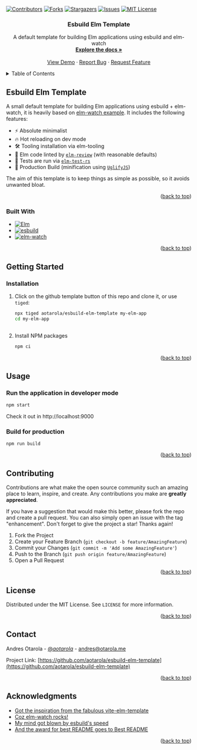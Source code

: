 <!-- Improved compatibility of back to top link: See: https://github.com/othneildrew/Best-README-Template/pull/73 -->
<a name="readme-top"></a>
<!--
*** Thanks for checking out the Best-README-Template. If you have a suggestion
*** that would make this better, please fork the repo and create a pull request
*** or simply open an issue with the tag "enhancement".
*** Don't forget to give the project a star!
*** Thanks again! Now go create something AMAZING! :D
-->



<!-- PROJECT SHIELDS -->
<!--
*** I'm using markdown "reference style" links for readability.
*** Reference links are enclosed in brackets [ ] instead of parentheses ( ).
*** See the bottom of this document for the declaration of the reference variables
*** for contributors-url, forks-url, etc. This is an optional, concise syntax you may use.
*** https://www.markdownguide.org/basic-syntax/#reference-style-links
-->
[![Contributors][contributors-shield]][contributors-url]
[![Forks][forks-shield]][forks-url]
[![Stargazers][stars-shield]][stars-url]
[![Issues][issues-shield]][issues-url]
[![MIT License][license-shield]][license-url]



<!-- PROJECT LOGO -->
<div align="center">

<h3 align="center">Esbuild Elm Template</h3>

  <p align="center">
    A default template for building Elm applications using esbuild and elm-watch
    <br />
    <a href="https://github.com/aotarola/esbuild-elm-template"><strong>Explore the docs »</strong></a>
    <br />
    <br />
    <a href="https://esbuild-elm-template.netlify.app/">View Demo</a>
    ·
    <a href="https://github.com/aotarola/esbuild-elm-template/issues">Report Bug</a>
    ·
    <a href="https://github.com/aotarola/esbuild-elm-template/issues">Request Feature</a>
  </p>
</div>



<!-- TABLE OF CONTENTS -->
<details>
  <summary>Table of Contents</summary>
  <ol>
    <li>
      <a href="#esbuild-elm-template">Esbuild Elm Template</a>
      <ul>
        <li><a href="#built-with">Built With</a></li>
      </ul>
    </li>
    <li>
      <a href="#getting-started">Getting Started</a>
      <ul>
        <li><a href="#installation">Installation</a></li>
      </ul>
    </li>
    <li><a href="#usage">Usage</a></li>
    <li><a href="#contributing">Contributing</a></li>
    <li><a href="#license">License</a></li>
    <li><a href="#contact">Contact</a></li>
    <li><a href="#acknowledgments">Acknowledgments</a></li>
  </ol>
</details>



<!-- ABOUT THE PROJECT -->


## Esbuild Elm Template

A small default template for building Elm applications using esbuild + elm-watch,
it is heavily based on [elm-watch example][elm-watch-example-url].
It includes the following features:

* :zap: Absolute minimalist
* :fire: Hot reloading on dev mode
* :hammer_and_wrench: Tooling installation via elm-tooling
* :nail_care: Elm code linted by [`elm-review`][elm-review-url] (with reasonable defaults)
* :test_tube: Tests are run via [`elm-test-rs`][elm-test-rs-url]
* :rocket: Production Build (minification using [`UglifyJS`][uglifyjs-url])

The aim of this template is to keep things as simple as possible, so it avoids
unwanted bloat.

<p align="right">(<a href="#readme-top">back to top</a>)</p>


### Built With

* [![Elm][Elm-shield]][Elm-url]
* [![esbuild][esbuild-shield]][esbuild-url]
* [![elm-watch][elm-watch-shield]][elm-watch-url]

<p align="right">(<a href="#readme-top">back to top</a>)</p>


<!-- GETTING STARTED -->
## Getting Started


### Installation

1. Click on the github template button of this repo and clone it, or use `tiged`:

   ```sh
   npx tiged aotarola/esbuild-elm-template my-elm-app
   cd my-elm-app
  
   ```
3. Install NPM packages

   ```sh
   npm ci
   ```

<p align="right">(<a href="#readme-top">back to top</a>)</p>



<!-- USAGE EXAMPLES -->
## Usage

### Run the application in developer mode

```sh
npm start
```

Check it out in http://localhost:9000

### Build for production

```
npm run build
```

<p align="right">(<a href="#readme-top">back to top</a>)</p>


<!-- CONTRIBUTING -->
## Contributing

Contributions are what make the open source community such an amazing place to learn, inspire, and create. Any contributions you make are **greatly appreciated**.

If you have a suggestion that would make this better, please fork the repo and create a pull request. You can also simply open an issue with the tag "enhancement".
Don't forget to give the project a star! Thanks again!

1. Fork the Project
2. Create your Feature Branch (`git checkout -b feature/AmazingFeature`)
3. Commit your Changes (`git commit -m 'Add some AmazingFeature'`)
4. Push to the Branch (`git push origin feature/AmazingFeature`)
5. Open a Pull Request

<p align="right">(<a href="#readme-top">back to top</a>)</p>



<!-- LICENSE -->
## License

Distributed under the MIT License. See `LICENSE` for more information.

<p align="right">(<a href="#readme-top">back to top</a>)</p>



<!-- CONTACT -->
## Contact

Andres Otarola - [@_aotarola_](https://twitter.com/_aotarola_) - andres@otarola.me

Project Link: [https://github.com/aotarola/esbuild-elm-template](https://github.com/aotarola/esbuild-elm-template)

<p align="right">(<a href="#readme-top">back to top</a>)</p>



<!-- ACKNOWLEDGMENTS -->
## Acknowledgments

* [Got the inspiration from the fabulous vite-elm-template](https://github.com/lindsaykwardell/vite-elm-template)
* [Coz elm-watch rocks!][elm-watch-url]
* [My mind got blown by esbuild's speed][esbuild-url]
* [And the award for best README goes to Best README](https://github.com/othneildrew/Best-README-Template#readme-top)

<p align="right">(<a href="#readme-top">back to top</a>)</p>



<!-- MARKDOWN LINKS & IMAGES -->
<!-- https://www.markdownguide.org/basic-syntax/#reference-style-links -->

[Elm-shield]: https://img.shields.io/badge/Elm-60B5CC?style=for-the-badge&logo=elm&logoColor=white
[esbuild-shield]: https://img.shields.io/badge/esbuild-FFCF00?style=for-the-badge&logo=esbuild&logoColor=black
[elm-watch-shield]: https://img.shields.io/badge/elm-watch-purple?style=for-the-badge&logo=elm-watch
[contributors-shield]: https://img.shields.io/github/contributors/aotarola/esbuild-elm-template.svg?style=for-the-badge
[contributors-url]: https://github.com/aotarola/esbuild-elm-template/graphs/contributors
[forks-shield]: https://img.shields.io/github/forks/aotarola/esbuild-elm-template.svg?style=for-the-badge
[forks-url]: https://github.com/aotarola/esbuild-elm-template/network/members
[stars-shield]: https://img.shields.io/github/stars/aotarola/esbuild-elm-template.svg?style=for-the-badge
[stars-url]: https://github.com/aotarola/esbuild-elm-template/stargazers
[issues-shield]: https://img.shields.io/github/issues/aotarola/esbuild-elm-template.svg?style=for-the-badge
[issues-url]: https://github.com/aotarola/esbuild-elm-template/issues
[license-shield]: https://img.shields.io/github/license/aotarola/esbuild-elm-template.svg?style=for-the-badge
[license-url]: https://github.com/aotarola/esbuild-elm-tempalte/blob/master/LICENSE.txt
[linkedin-shield]: https://img.shields.io/badge/-LinkedIn-black.svg?style=for-the-badge&logo=linkedin&colorB=555
[linkedin-url]: https://linkedin.com/in/aotarolaalvarado


[Elm-url]: https://elm-lang.org/
[esbuild-url]: https://esbuild.github.io/
[elm-watch-url]: https://lydell.github.io/elm-watch/
[elm-watch-example-url]: https://github.com/lydell/elm-watch/tree/05a147a2d85aa396e4646278b57c99df391edbf2/example#readme
[elm-test-rs-url]: https://github.com/mpizenberg/elm-test-rs
[elm-review-url]: https://package.elm-lang.org/packages/jfmengels/elm-review/latest/
[uglifyjs-url]: https://lisperator.net/uglifyjs/
